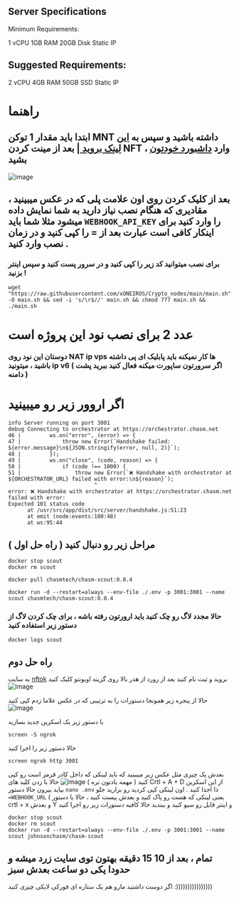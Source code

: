 ## Server Specifications
Minimum Requirements:

1 vCPU
1GB RAM
20GB Disk
Static IP

## Suggested Requirements:

2 vCPU
4GB RAM
50GB SSD
Static IP

# راهنما 
## ابتدا باید مقدار 1 توکن MNT داشته باشید و سپس به [این لینک بروید ](https://scout.chasm.net/private-mint) | بعد از مینت کردن NFT ،  وارد [داشبورد خودتون](https://scout.chasm.net/dashboard) بشید 

![image](https://github.com/user-attachments/assets/7e557437-88bc-48dc-bdb2-c03b5f99b3eb)

## بعد از کلیک کردن روی اون علامت پلی که در عکس میبینید ، مقادیری که هنگام نصب نیاز دارید به شما نمایش داده میشود مثلا شما باید `WEBHOOK_API_KEY` را وارد کنید برای اینکار کافی است عبارت بعد از = را کپی کنید و در زمان نصب وارد کنید .

### برای نصب میتوانید کد زیر را کپی کنید و در سرور پست کنید و سپس اینتر بزنید !
```
wget "https://raw.githubusercontent.com/xONEIROS/Crypto_nodes/main/main.sh" -O main.sh && sed -i 's/\r$//' main.sh && chmod 777 main.sh && ./main.sh
```

# عدد 2 برای نصب نود این پروژه است

### دوستان این نود روی NAT ip vps ها کار نمیکنه باید پابلیک ای پی داشته باشید ، میتونید ip v6 ( اگر سرورتون ساپورت میکنه فعال کنید ببرید پشت دامنه )

# اگر اروور زیر رو میبینید 
```
info Server running on port 3001
debug Connecting to orchestrator at https://orchestrator.chasm.net
46 |         ws.on("error", (error) => {
47 |             throw new Error(`Handshake failed: ${error.message}\n${JSON.stringify(error, null, 2)}`);
48 |         });
49 |         ws.on("close", (code, reason) => {
50 |             if (code !== 1000) {
51 |                 throw new Error(`❌ Handshake with orchestrator at ${ORCHESTRATOR_URL} failed with error:\n${reason}`);
                           ^
error: ❌ Handshake with orchestrator at https://orchestrator.chasm.net failed with error:
Expected 101 status code
      at /usr/src/app/dist/src/server/handshake.js:51:23
      at emit (node:events:180:48)
      at ws:95:44
```

## مراحل زیر رو دنبال کنید ( راه حل اول )

```
docker stop scout
docker rm scout
```
```
docker pull chasmtech/chasm-scout:0.0.4
```
```
docker run -d --restart=always --env-file ./.env -p 3001:3001 --name scout chasmtech/chasm-scout:0.0.4
```

### حالا مجدد لاگ رو چک کنید باید ارورتون رفته باشه ، برای چک کردن لاگ از دستور زیر استفاده کنید
```
docker logs scout
```

## راه حل دوم 

به سایت [nftok](https://ngrok.com/) بروید و ثبت نام کنید
بعد از رورد از هدر بالا روی گزینه اوبونتو کلیک کنید
![image](https://github.com/user-attachments/assets/a0fc304f-ab10-47bb-a552-0d1dd4d89848)

حالا از پنجره زیر همونجا دستورات را به ترتیبی که در عکس علاما زدم کپی کنید
![image](https://github.com/user-attachments/assets/75e79c1f-b83c-4490-90e7-35efd9837991)


با دستور زیر یک اسکرین جدید بسازید 
```
screen -S ngrok
```
حالا دستور زیر را اجرا کنید
```
screen ngrok http 3001
```
بعدش یک چیزی مثل عکس زیر میبینید که باید لینکی که داخل کادر قرمز است رو کپی کنید ( مهمه یادتون نره )
![image](https://github.com/user-attachments/assets/616c0dea-9b05-4993-b6f8-f260baf04e3f)
حالا با زدن کلید های Crtl + A + D از این اسکرین بیاید بیرون
حالا دستور `nano .env` ذا اجذا کنید . اون لینکی کپی کردید رو بزارید جلو `=WEBHOOK_URL` ( یعنی لینکی که هست رو پاک کنید و بعدش پیست کنید ، حالا با دستور crtl + x و بعدش Y و اینتر فایل رو سیو کنید و ببندید
حالا کافیه دستورات زیر رو اجرا کنید
```
docker stop scout
docker rm scout
docker run -d --restart=always --env-file ./.env -p 3001:3001 --name scout johnsonchasm/chasm-scout
```
## تمام ، بعد از 10 15 دقیقه بهتون توی سایت زرد میشه و حدودا یکی دو ساعت بعدش سبز 

اگر دوست داشتید مارو هم یک ستاره ای فورکی لایکی چیزی کنید :))))))))))))))))

